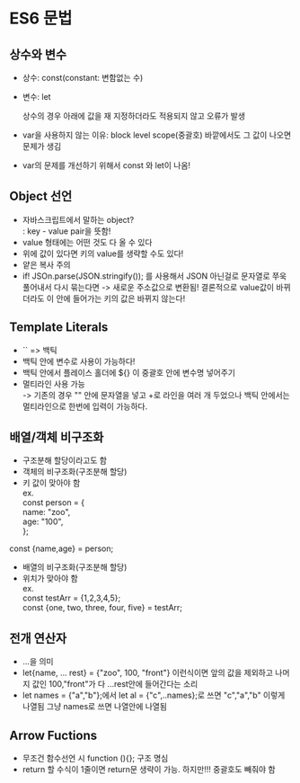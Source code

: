 # ES6 문법

## 상수와 변수

- 상수: const(constant: 변함없는 수)
- 변수: let

  상수의 경우 아래에 값을 재 지정하더라도 적용되지 않고 오류가 발생

- var을 사용하지 않는 이유: block level scope(중괄호) 바깥에서도 그 값이 나오면 문제가 생김
- var의 문제를 개선하기 위해서 const 와 let이 나옴!

## Object 선언

- 자바스크립트에서 말하는 object?  
  : key - value pair을 뜻함!
- value 형태에는 어떤 것도 다 올 수 있다
- 위에 값이 있다면 키의 value를 생략할 수도 있다!
- 얕은 복사 주의
- if! JSOn.parse(JSON.stringify()); 를 사용해서 JSON 아닌걸로 문자열로 쭈욱 풀어내서 다시 묶는다면 -> 새로운 주소값으로 변환됨! 결론적으로 value값이 바뀌더라도 이 안에 들어가는 키의 값은 바뀌지 않는다!

## Template Literals

- `` => 백틱
- 백틱 안에 변수로 사용이 가능하다!
- 백틱 안에서 플레이스 홀더에 ${} 이 중괄호 안에 변수명 넣어주기
- 멀티라인 사용 가능 </br>
  -> 기존의 경우 "" 안에 문자열을 넣고 +로 라인을 여러 개 두었으나 백틱 안에서는 멀티라인으로 한번에 입력이 가능하다.

## 배열/객체 비구조화

- 구조분해 할당이라고도 함
- 객체의 비구조화(구조분해 할당)
- 키 값이 맞아야 함</br>
  ex. </br>
  const person = {</br>
  name: "zoo",</br>
  age: "100",</br>
  };

const {name,age} = person;

- 배열의 비구조화(구조분해 할당)
- 위치가 맞아야 함</br>
  ex. </br>
  const testArr = {1,2,3,4,5}; </br>
  const {one, two, three, four, five} = testArr;

## 전개 연산자

- ...을 의미
- let{name, ... rest} = {"zoo", 100, "front"} 이런식이면 앞의 값을 제외하고 나머지 값인 100,"front"가 다 ...rest안에 들어간다는 소리
- let names = {"a","b"};에서 let al = {"c",..names};로 쓰면 "c","a","b" 이렇게 나열됨 그냥 names로 쓰면 나열안에 나열됨

## Arrow Fuctions

- 무조건 함수선언 시 function (){}; 구조 명심
- return 할 수식이 1줄이면 return문 생략이 가능. 하지만!!! 중괄호도 빼줘야 함
